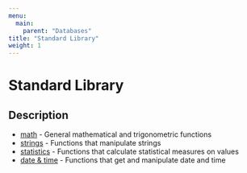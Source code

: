 ```yaml
---
menu:
  main:
    parent: "Databases"
title: "Standard Library"
weight: 1
---
```



# Standard Library

## Description

- [math](../math) - General mathematical and trigonometric functions
- [strings](../strings) - Functions that manipulate strings
- [statistics](../statistics) - Functions that calculate statistical measures on values
- [date & time](../datetime) - Functions that get and manipulate date and time